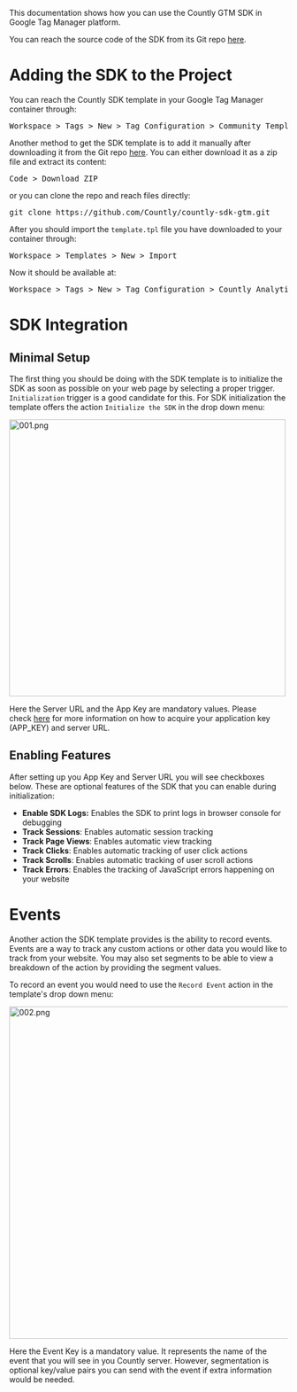 <p>
  This documentation shows how you can use the Countly GTM SDK in Google Tag Manager
  platform.
</p>
<p>
  You can reach the source code of the SDK from its Git repo
  <a href="https://github.com/Countly/countly-sdk-gtm" target="_blank" rel="noopener noreferrer">here</a>.
</p>
<h1 id="h_01HABTQ436ACJV96Q5P2MMNGWZ" class="anchor-heading">Adding the SDK to the Project</h1>
<p>
  You can reach the Countly SDK template in your Google Tag Manager container through:
</p>
<pre>Workspace &gt; Tags &gt; New &gt; Tag Configuration &gt; Community Template Gallery &gt; Countly Analytics
</pre>
<p>
  Another method to get the SDK template is to add it manually after downloading
  it from the Git repo
  <a href="https://github.com/Countly/countly-sdk-gtm" target="_blank" rel="noopener noreferrer">here</a>.
  You can either download it as a zip file and extract its content:
</p>
<pre>Code &gt; Download ZIP&nbsp;</pre>
<p>or you can clone the repo and reach files directly:</p>
<pre>git clone https://github.com/Countly/countly-sdk-gtm.git</pre>
<p>
  After you should import the <code>template.tpl</code> file you have downloaded
  to your container through:
</p>
<pre>Workspace &gt; Templates &gt; New &gt; Import
</pre>
<p>Now it should be available at:</p>
<pre>Workspace &gt; Tags &gt; New &gt; Tag Configuration &gt; Countly Analytics
</pre>
<h1 id="h_01HABTQ436KQ0HD0G5NXFBZQR7" class="anchor-heading">SDK Integration</h1>
<h2 id="h_01HHNRWS0NC1ETRH4WG2YDD878">Minimal Setup</h2>
<p>
  The first thing you should be doing with the SDK template is to initialize the
  SDK as soon as possible on your web page by selecting a proper trigger.
  <code>Initialization</code> trigger is a good candidate for this. For SDK initialization
  the template offers the action <code>Initialize the SDK</code> in the drop down
  menu:
</p>
<p>
  <img src="/guide-media/01HHNRG4J4WHCA00Z4V9C795D0" width="500" height="500" alt="001.png">
</p>
<p>
  Here the Server URL and the App Key are mandatory values.
  <span>Please check&nbsp;</span><a href="https://support.count.ly/hc/en-us/articles/900000908046-Getting-started-with-SDKs#acquiring-your-application-key-and-server-url">here</a><span>&nbsp;for more information on how to acquire your application key (APP_KEY) and server URL.</span>
</p>
<h2 id="h_01HHNRWK1D3WCXZW2H3WQKGX42">Enabling Features</h2>
<p>
  After setting up you App Key and Server URL you will see checkboxes below. These
  are optional features of the SDK that you can enable during initialization:
</p>
<ul>
  <li>
    <strong>Enable SDK Logs:</strong> Enables the SDK to print logs in browser
    console for debugging&nbsp;
  </li>
  <li>
    <strong>Track Sessions</strong>: Enables automatic session tracking
  </li>
  <li>
    <strong>Track Page Views</strong>: Enables automatic view tracking
  </li>
  <li>
    <strong>Track Clicks</strong>: Enables automatic tracking of user click actions
  </li>
  <li>
    <strong>Track Scrolls</strong>: Enables automatic tracking of user scroll
    actions
  </li>
  <li>
    <strong>Track Errors</strong>: Enables the tracking of JavaScript errors
    happening on your website
  </li>
</ul>
<h1 id="h_01HHNS9CX3XMFQ7BQNDNZZV6DM">Events</h1>
<p>
  Another action the SDK template provides is the ability to record events. Events
  are a way to track any custom actions or other data you would like to track from
  your website. You may also set segments to be able to view a breakdown of the
  action by providing the segment values.
</p>
<p>
  To record an event you would need to use the <code>Record Event</code> action
  in the template's drop down menu:
</p>
<p>
  <img src="/guide-media/01HHNSFHWTSA9HFT191WTTJ01R" width="600" height="600" alt="002.png">
</p>
<p>
  Here the Event Key is a mandatory value. It represents the name of the event
  that you will see in you Countly server. However, segmentation is optional key/value
  pairs you can send with the event if extra information would be needed.
</p>
<p>&nbsp;</p>